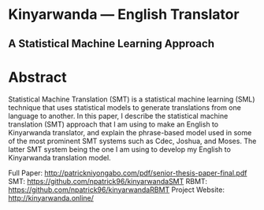 # Kinyarwanda — English Translator 
## A Statistical Machine Learning Approach

# Abstract
Statistical Machine Translation (SMT) is a statistical machine learning (SML) technique that uses statistical models to generate translations from one language to another. In this paper, I describe the statistical machine translation (SMT) approach that I am using to make an English to Kinyarwanda translator, and explain the phrase-based model used in some of the most prominent SMT systems such as Cdec, Joshua, and Moses. The latter SMT system being the one I am using to develop my English to Kinyarwanda translation model.

Full Paper: http://patrickniyongabo.com/pdf/senior-thesis-paper-final.pdf
SMT: https://github.com/npatrick96/kinyarwandaSMT
RBMT: https://github.com/npatrick96/kinyarwandaRBMT
Project Website: http://kinyarwanda.online/
